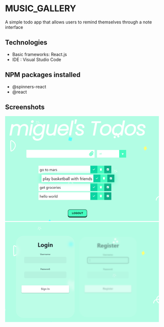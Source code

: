 # MUSIC_GALLERY
A simple todo app that allows users to remind themselves through a note interface

## Technologies
* Basic frameworks: React.js
* IDE : Visual Studio Code

## NPM packages installed
* @spinners-react
* @react

## Screenshots
![home page](/screenshots/home-page.png)
![login page](/screenshots/login-page.png)



